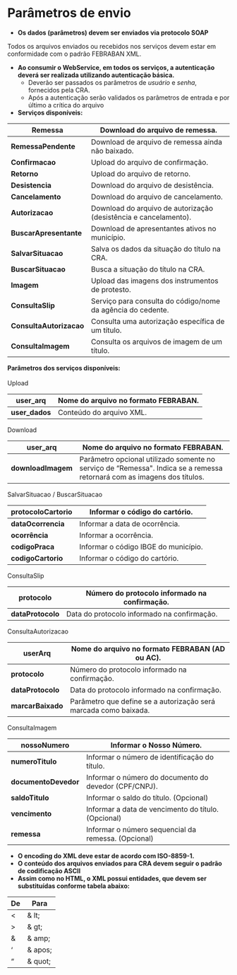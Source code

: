 # Parâmetros de envio



* **Os dados (parâmetros) devem ser enviados via protocolo SOAP**

Todos os arquivos enviados ou recebidos nos serviços devem estar em conformidade com o padrão FEBRABAN XML.

* **Ao consumir o WebService, em todos os serviços, a autenticação deverá ser realizada utilizando autenticação básica.**
  * Deverão ser passados os parâmetros de _usuário_ e _senha_, fornecidos pela CRA.
  * Após a autenticação serão validados os parâmetros de entrada e por último a crítica do arquivo
* **Serviços disponíveis:**

| **Remessa**             | Download do arquivo de remessa.                                  |
| ----------------------- | ---------------------------------------------------------------- |
| **RemessaPendente**     | Download de arquivo de remessa ainda não baixado.                |
| **Confirmacao**         | Upload do arquivo de confirmação.                                |
| **Retorno**             | Upload do arquivo de retorno.                                    |
| **Desistencia**         | Download do arquivo de desistência.                              |
| **Cancelamento**        | Download do arquivo de cancelamento.                             |
| **Autorizacao**         | Download do arquivo de autorização (desistência e cancelamento). |
| **BuscarApresentante**  | Download de apresentantes ativos no município.                   |
| **SalvarSituacao**      | Salva os dados da situação do título na CRA.                     |
| **BuscarSituacao**      | Busca a situação do título na CRA.                               |
| **Imagem**              | Upload das imagens dos instrumentos de protesto.                 |
| **ConsultaSlip**        | Serviço para consulta do código/nome da agência do cedente.      |
| **ConsultaAutorizacao** | Consulta uma autorização específica de um título.                |
| **ConsultaImagem**      | Consulta os arquivos de imagem de um título.                     |



**Parâmetros dos serviços disponíveis:**\
&#x20;     \
&#x20;        Upload

| **user\_arq**   | Nome do arquivo no formato **FEBRABAN.** |
| --------------- | ---------------------------------------- |
| **user\_dados** | Conteúdo do arquivo XML.                 |

&#x20;       Download

| **user\_arq**      | Nome do arquivo no formato **FEBRABAN.**                                                                                |
| ------------------ | ----------------------------------------------------------------------------------------------------------------------- |
| **downloadImagem** | Parâmetro opcional utilizado somente no serviço de “Remessa". Indica se a remessa retornará com as imagens dos títulos. |

&#x20;        SalvarSituacao / BuscarSituacao

| **protocoloCartorio** | Informar o código do cartório.       |
| --------------------- | ------------------------------------ |
| **dataOcorrencia**    | Informar a data de ocorrência.       |
| **ocorrência**        | Informar a ocorrência.               |
| **codigoPraca**       | Informar o código IBGE do município. |
| **codigoCartorio**    | Informar o código do cartório.       |

ConsultaSlip

| **protocolo**     | Número do protocolo informado na confirmação. |
| ----------------- | --------------------------------------------- |
| **dataProtocolo** | Data do protocolo informado na confirmação.   |

ConsultaAutorizacao

| **userArq**       | Nome do arquivo no formato FEBRABAN (AD ou AC).                  |
| ----------------- | ---------------------------------------------------------------- |
| **protocolo**     | Número do protocolo informado na confirmação.                    |
| **dataProtocolo** | Data do protocolo informado na confirmação.                      |
| **marcarBaixado** | Parâmetro que define se a autorização será marcada como baixada. |

ConsultaImagem

| **nossoNumero**      | Informar o Nosso Número.                              |
| -------------------- | ----------------------------------------------------- |
| **numeroTitulo**     | Informar o número de identificação do título.         |
| **documentoDevedor** | Informar o número do documento do devedor (CPF/CNPJ). |
| **saldoTitulo**      | Informar o saldo do título. (Opcional)                |
| **vencimento**       | Informar a data de vencimento do título. (Opcional)   |
| **remessa**          | Informar o número sequencial da remessa. (Opcional)   |

* **O encoding do XML deve estar de acordo com ISO-8859-1.**
* **O conteúdo dos arquivos enviados para CRA devem seguir o padrão de codificação ASCII**
* **Assim como no HTML, o XML possui entidades, que devem ser substituídas conforme tabela abaixo:**

| **De** | **Para** |
| ------ | -------- |
| <      | & lt;    |
| >      | & gt;    |
| &      | & amp;   |
| ‘      | & apos;  |
| “      | & quot;  |
